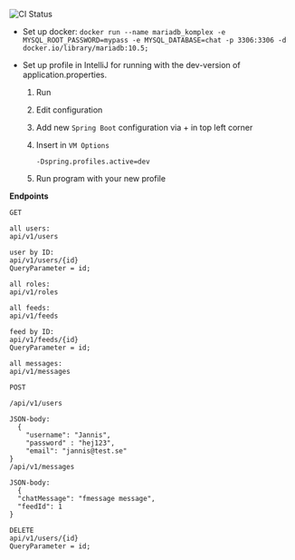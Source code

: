 ![CI Status](https://github.com//therealgrupprumone/Projektarbete/actions/workflows/maven.yml/badge.svg)

- Set up docker:
  `docker run --name mariadb_komplex -e MYSQL_ROOT_PASSWORD=mypass -e MYSQL_DATABASE=chat -p 3306:3306 -d docker.io/library/mariadb:10.5;`

- Set up profile in IntelliJ for running with the dev-version of application.properties.

    1. Run

    2. Edit configuration

    3. Add new `Spring Boot` configuration via + in top left corner

    4. Insert in `VM Options`

       `-Dspring.profiles.active=dev`

    5. Run program with your new profile


**Endpoints**

```
GET

all users:
api/v1/users

user by ID:
api/v1/users/{id}
QueryParameter = id;

all roles:
api/v1/roles

all feeds:
api/v1/feeds

feed by ID:
api/v1/feeds/{id}
QueryParameter = id;

all messages:
api/v1/messages

```

```
POST

/api/v1/users
 
JSON-body:
  { 
	"username": "Jannis",
	"password" : "hej123",
	"email": "jannis@test.se"
}
/api/v1/messages
 
JSON-body:
  { 
  "chatMessage": "fmessage message",
  "feedId": 1
}

```

```
DELETE
api/v1/users/{id}
QueryParameter = id;

```
